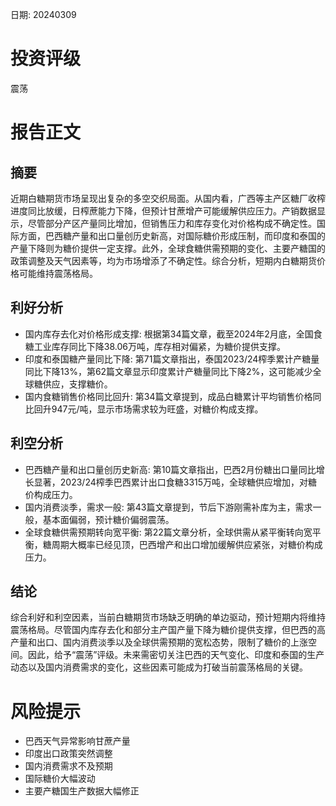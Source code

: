 
日期: 20240309

# 投资评级

震荡

# 报告正文

## 摘要

近期白糖期货市场呈现出复杂的多空交织局面。从国内看，广西等主产区糖厂收榨进度同比放缓，日榨蔗能力下降，但预计甘蔗增产可能缓解供应压力。产销数据显示，尽管部分产区产量同比增加，但销售压力和库存变化对价格构成不确定性。国际方面，巴西糖产量和出口量创历史新高，对国际糖价形成压制，而印度和泰国的产量下降则为糖价提供一定支撑。此外，全球食糖供需预期的变化、主要产糖国的政策调整及天气因素等，均为市场增添了不确定性。综合分析，短期内白糖期货价格可能维持震荡格局。

## 利好分析

* 国内库存去化对价格形成支撑: 根据第34篇文章，截至2024年2月底，全国食糖工业库存同比下降38.06万吨，库存相对偏紧，为糖价提供支撑。
* 印度和泰国糖产量同比下降: 第71篇文章指出，泰国2023/24榨季累计产糖量同比下降13%，第62篇文章显示印度累计产糖量同比下降2%，这可能减少全球糖供应，支撑糖价。
* 国内食糖销售价格同比回升: 第34篇文章提到，成品白糖累计平均销售价格同比回升947元/吨，显示市场需求较为旺盛，对糖价构成支撑。

## 利空分析

* 巴西糖产量和出口量创历史新高: 第10篇文章指出，巴西2月份糖出口量同比增长显著，2023/24榨季巴西累计出口食糖3315万吨，全球糖供应增加，对糖价构成压力。
* 国内消费淡季，需求一般: 第43篇文章提到，节后下游刚需补库为主，需求一般，基本面偏弱，预计糖价偏弱震荡。
* 全球食糖供需预期转向宽平衡: 第22篇文章分析，全球供需从紧平衡转向宽平衡，糖周期大概率已经见顶，巴西增产和出口增加缓解供应紧张，对糖价构成压力。

## 结论

综合利好和利空因素，当前白糖期货市场缺乏明确的单边驱动，预计短期内将维持震荡格局。尽管国内库存去化和部分主产国产量下降为糖价提供支撑，但巴西的高产量和出口、国内消费淡季以及全球供需预期的宽松态势，限制了糖价的上涨空间。因此，给予“震荡”评级。未来需密切关注巴西的天气变化、印度和泰国的生产动态以及国内消费需求的变化，这些因素可能成为打破当前震荡格局的关键。

# 风险提示

* 巴西天气异常影响甘蔗产量
* 印度出口政策突然调整
* 国内消费需求不及预期
* 国际糖价大幅波动
* 主要产糖国生产数据大幅修正
